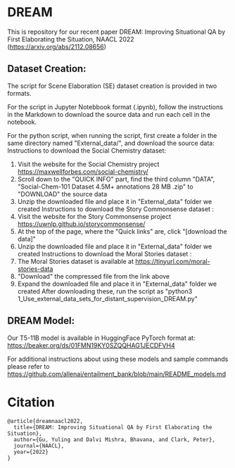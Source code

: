 # DREAM

This is repository for our recent paper DREAM: Improving Situational QA by First Elaborating the Situation, NAACL 2022 (https://arxiv.org/abs/2112.08656)

## Dataset Creation:
The script for Scene Elaboration (SE) dataset creation is provided in two formats. 

For the script in Jupyter Notebbook format (.ipynb), follow the instructions in the Markdown to download the source data and run each cell in the notebook.


For the python script, when running the script, first create a folder in the same directory named "External_data/", and download the source data:
Instructions to download the Social Chemistry dataset:
1. Visit the website for the Social Chemistry project https://maxwellforbes.com/social-chemistry/ 
2. Scroll down to the "QUICK INFO" part, find the third column "DATA", "Social-Chem-101 Dataset 4.5M+ annotations 28 MB .zip" to "DOWNLOAD" the source data
3. Unzip the downloaded file and place it in "External_data" folder we created
Instructions to download the Story Commonsense dataset :
1. Visit the website for the Story Commonsense project https://uwnlp.github.io/storycommonsense/
2. At the top of the page, where the "Quick links" are, click "[download the data]"
3. Unzip the downloaded file and place it in "External_data" folder we created
Instructions to download the Moral Stories dataset :
1. The Moral Stories dataset is available at https://tinyurl.com/moral-stories-data
2. "Download" the compressed file from the link above 
3. Expand the downloaded file and place it in "External_data" folder we created
After downloading these, run the script as "python3 1_Use_external_data_sets_for_distant_supervision_DREAM.py"




## DREAM Model:
Our T5-11B model is available in HuggingFace PyTorch format at:
https://beaker.org/ds/01FMN19KY0SZQQHAG1JECDFVH4

For additional instructions about using these models and sample commands please refer to https://github.com/allenai/entailment_bank/blob/main/README_models.md


# Citation
```
@article{dreamnaacl2022,
  title={DREAM: Improving Situational QA by First Elaborating the Situation},
  author={Gu, Yuling and Dalvi Mishra, Bhavana, and Clark, Peter},
  journal={NAACL},
  year={2022}
}
```

